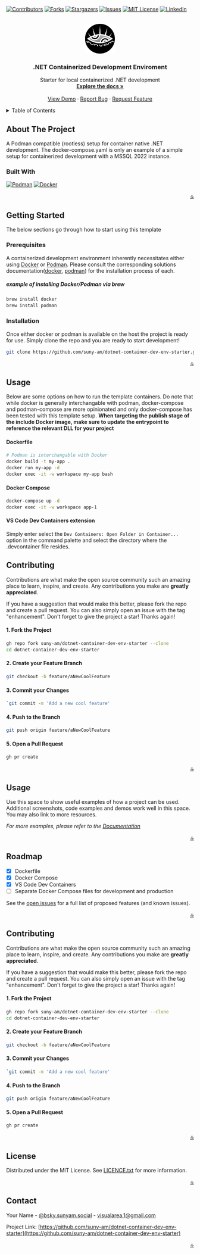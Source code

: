 <a name="readme-top"></a>

<!-- PROJECT SHIELDS -->
[![Contributors][contributors-shield]][contributors-url]
[![Forks][forks-shield]][forks-url]
[![Stargazers][stars-shield]][stars-url]
[![Issues][issues-shield]][issues-url]
[![MIT License][license-shield]][license-url]
[![LinkedIn][linkedin-shield]][linkedin-url]



<!-- PROJECT LOGO -->
<br />
<div align="center">
  <a href="https://github.com/suny-am/dotnet-container-dev-env-starter">
    <img src=".docs/images/logo.png" alt="Logo" width="80" height="80">
  </a>

<h3 align="center">.NET Containerized Development Enviroment</h3>

  <p align="center">
 Starter for local containerized .NET development 
    <br />
    <a href="https://github.com/suny-am/dotnet-container-dev-env-starter"><strong>Explore the docs »</strong></a>
    <br />
    <br />
    <a href="https://github.com/suny-am/dotnet-container-dev-env-starter">View Demo</a>
    ·
    <a href="https://github.com/suny-am/dotnet-container-dev-env-starter/issues/new?labels=bug&template=bug-report---.md">Report Bug</a>
    ·
    <a href="https://github.com/suny-am/dotnet-container-dev-env-starter/issues/new?labels=enhancement&template=feature-request---.md">Request Feature</a>
  </p>
</div>



<!-- TABLE OF CONTENTS -->
<details>
  <summary>Table of Contents</summary>
  <ol>
    <li>
      <a href="#about-the-project">About The Project</a>
      <ul>
        <li><a href="#built-with">Built With</a></li>
      </ul>
    </li>
    <li>
      <a href="#getting-started">Getting Started</a>
      <ul>
        <li><a href="#prerequisites">Prerequisites</a></li>
        <li><a href="#installation">Installation</a></li>
      </ul>
    </li>
    <li><a href="#usage">Usage</a></li>
    <li><a href="#contributing">Contributing</a></li>
    <li><a href="#license">License</a></li>
    <li><a href="#contact">Contact</a></li>
    <li><a href="#acknowledgments">Acknowledgments</a></li>
  </ol>
</details>



<!-- ABOUT THE PROJECT -->
## About The Project

A Podman compatible (rootless) setup for container native .NET development.
The docker-compose.yaml is only an example of a simple setup for containerized development
with a MSSQL 2022 instance.



### Built With

[![Podman][Podman]][Podman-url]
[![Docker][Docker]][Docker-url]


<p align="right"><a href="#readme-top">🔝</a></p>

<!-- GETTING STARTED -->
## Getting Started

The below sections go through how to start using this template

### Prerequisites

A containerized development environment inherently necessitates either using [Docker](https://www.docker.com) or [Podman](https://podman.io).
Please consult the corresponding solutions documentation([docker](https://docs.docker.com), [podman](https://podman.io/docs)) for the installation process of each.

##### example of installing Docker/Podman via brew 
```sh
brew install docker
brew install podman
```

### Installation

Once either docker or podman is available on the host the project is ready for use. Simply clone the repo and you are ready to start development!

   ```sh
   git clone https://github.com/suny-am/dotnet-container-dev-env-starter.git
   ```


<p align="right"><a href="#readme-top">🔝</a></p>


## Usage

Below are some options on how to run the template containers.
Do note that while docker is generally interchangable with podman, docker-compose and podman-compose are more opinionated and only docker-compose has been tested with this template setup.
**When targeting the publish stage of the include Docker image, make sure to update the entrypoint to reference the relevant DLL for your project**

#### Dockerfile
   ```sh
   # Podman is interchangable with Docker
   docker build -t my-app .
   docker run my-app -d
   docker exec -it -w workspace my-app bash
   ```
#### Docker Compose
   ```sh
   docker-compose up -d
   docker exec -it -w workspace app-1
   ```
#### VS Code Dev Containers extension
Simply enter select the `Dev Containers: Open Folder in Container...` option in the command palette and select the directory where the .devcontainer file resides. 

<!-- CONTRIBUTING -->
## Contributing

Contributions are what make the open source community such an amazing place to learn, inspire, and create. Any contributions you make are **greatly appreciated**.

If you have a suggestion that would make this better, please fork the repo and create a pull request. You can also simply open an issue with the tag "enhancement".
Don't forget to give the project a star! Thanks again!

#### 1. Fork the Project
```sh
gh repo fork suny-am/dotnet-container-dev-env-starter --clone
cd dotnet-container-dev-env-starter
```
#### 2. Create your Feature Branch 
```sh
git checkout -b feature/aNewCoolFeature
```
#### 3. Commit your Changes 
```sh
`git commit -m 'Add a new cool feature'
```
#### 4. Push to the Branch 
```sh
git push origin feature/aNewCoolFeature
```
#### 5. Open a Pull Request
```sh
gh pr create 
```

<p align="right"><a href="#readme-top">🔝</a></p>



<!-- USAGE EXAMPLES -->
## Usage

Use this space to show useful examples of how a project can be used. Additional screenshots, code examples and demos work well in this space. You may also link to more resources.

_For more examples, please refer to the [Documentation](https://example.com)_

<p align="right"><a href="#readme-top">🔝</a></p>



<!-- ROADMAP -->
## Roadmap

- [x] Dockerfile
- [x] Docker Compose
- [x] VS Code Dev Containers
- [ ] Separate Docker Compose files for development and production

See the [open issues](https://github.com/suny-am/dotnet-container-dev-env-starter/issues) for a full list of proposed features (and known issues).

<p align="right"><a href="#readme-top">🔝</a></p>



<!-- CONTRIBUTING -->
## Contributing

Contributions are what make the open source community such an amazing place to learn, inspire, and create. Any contributions you make are **greatly appreciated**.

If you have a suggestion that would make this better, please fork the repo and create a pull request. You can also simply open an issue with the tag "enhancement".
Don't forget to give the project a star! Thanks again!

#### 1. Fork the Project
```sh
gh repo fork suny-am/dotnet-container-dev-env-starter --clone
cd dotnet-container-dev-env-starter
```
#### 2. Create your Feature Branch 
```sh
git checkout -b feature/aNewCoolFeature
```
#### 3. Commit your Changes 
```sh
`git commit -m 'Add a new cool feature'
```
#### 4. Push to the Branch 
```sh
git push origin feature/aNewCoolFeature
```
#### 5. Open a Pull Request
```sh
gh pr create 
```

<p align="right"><a href="#readme-top">🔝</a></p>



<!-- LICENSE -->
## License

Distributed under the MIT License. See [LICENCE.txt](LICENCE.txt) for more information.

<p align="right"><a href="#readme-top">🔝</a></p>



<!-- CONTACT -->
## Contact

Your Name - [@bsky.sunyam.social](https://bsky.app/profile/bsky.sunyam.social) - visualarea.1@gmail.com

Project Link: [https://github.com/suny-am/dotnet-container-dev-env-starter](https://github.com/suny-am/dotnet-container-dev-env-starter)

<p align="right"><a href="#readme-top">🔝</a></p>


<!-- MARKDOWN LINKS & IMAGES -->
<!-- https://www.markdownguide.org/basic-syntax/#reference-style-links -->
[contributors-shield]: https://img.shields.io/github/contributors/suny-am/dotnet-container-dev-env-starter.svg?style=for-the-badge
[contributors-url]: https://github.com/suny-am/dotnet-container-dev-env-starter/graphs/contributors
[forks-shield]: https://img.shields.io/github/forks/suny-am/dotnet-container-dev-env-starter?style=for-the-badge
[forks-url]: https://github.com/suny-am/dotnet-container-dev-env-starter/network/members
[stars-shield]: https://img.shields.io/github/stars/suny-am/dotnet-container-dev-env-starter.svg?style=for-the-badge
[stars-url]: https://github.com/suny-am/dotnet-container-dev-env-starter/stargazers
[issues-shield]: https://img.shields.io/github/issues/suny-am/dotnet-container-dev-env-starter.svg?style=for-the-badge
[issues-url]: https://github.com/suny-am/dotnet-container-dev-env-starter/issues
[license-shield]: https://img.shields.io/github/license/suny-am/dotnet-container-dev-env-starter.svg?style=for-the-badge
[license-url]: https://github.com/suny-am/dotnet-container-dev-env-starter/blob/master/LICENSE.txt
[linkedin-shield]: https://img.shields.io/badge/-LinkedIn-black.svg?style=for-the-badge&logo=linkedin&colorB=555
[linkedin-url]: https://linkedin.com/in/carl-sandberg-01070a2b6/
[product-screenshot]: .docs/images/screenshot.png
[Podman]: https://img.shields.io/badge/podman-000000?style=for-the-badge&logo=podman&logoColor=white&logoSize=large&color=892CA0
[Podman-url]:https://podman.io
[Docker]: https://img.shields.io/badge/docker-2496ED?style=for-the-badge&logo=docker&logoColor=white
[Docker-url]:https://docker.com

